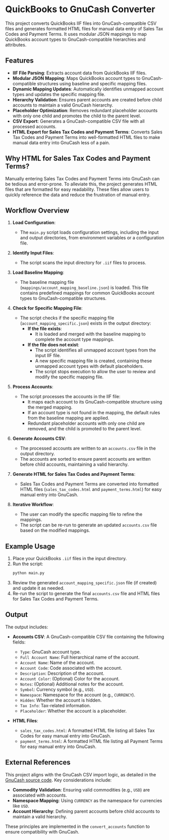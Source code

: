 # QuickBooks to GnuCash Converter

This project converts QuickBooks IIF files into GnuCash-compatible CSV files and generates formatted HTML files for manual data entry of Sales Tax Codes and Payment Terms. It uses modular JSON mappings to map QuickBooks account types to GnuCash-compatible hierarchies and attributes.

## Features

- **IIF File Parsing**: Extracts account data from QuickBooks IIF files.
- **Modular JSON Mapping**: Maps QuickBooks account types to GnuCash-compatible structures using baseline and specific mapping files.
- **Dynamic Mapping Updates**: Automatically identifies unmapped account types and updates the specific mapping file.
- **Hierarchy Validation**: Ensures parent accounts are created before child accounts to maintain a valid GnuCash hierarchy.
- **Placeholder Optimization**: Removes redundant placeholder accounts with only one child and promotes the child to the parent level.
- **CSV Export**: Generates a GnuCash-compatible CSV file with all processed accounts.
- **HTML Export for Sales Tax Codes and Payment Terms**: Converts Sales Tax Codes and Payment Terms into well-formatted HTML files to make manual data entry into GnuCash less of a pain.

## Why HTML for Sales Tax Codes and Payment Terms?

Manually entering Sales Tax Codes and Payment Terms into GnuCash can be tedious and error-prone. To alleviate this, the project generates HTML files that are formatted for easy readability. These files allow users to quickly reference the data and reduce the frustration of manual entry.

## Workflow Overview

1. **Load Configuration**:
   - The `main.py` script loads configuration settings, including the input and output directories, from environment variables or a configuration file.

2. **Identify Input Files**:
   - The script scans the input directory for `.iif` files to process.

3. **Load Baseline Mapping**:
   - The baseline mapping file (`mappings/account_mapping_baseline.json`) is loaded. This file contains predefined mappings for common QuickBooks account types to GnuCash-compatible structures.

4. **Check for Specific Mapping File**:
   - The script checks if the specific mapping file (`account_mapping_specific.json`) exists in the output directory:
     - **If the file exists**:
       - It is loaded and merged with the baseline mapping to complete the account type mappings.
     - **If the file does not exist**:
       - The script identifies all unmapped account types from the input IIF file.
       - A new specific mapping file is created, containing these unmapped account types with default placeholders.
       - The script stops execution to allow the user to review and modify the specific mapping file.

5. **Process Accounts**:
   - The script processes the accounts in the IIF file:
     - It maps each account to its GnuCash-compatible structure using the merged mapping.
     - If an account type is not found in the mapping, the default rules from the baseline mapping are applied.
     - Redundant placeholder accounts with only one child are removed, and the child is promoted to the parent level.

6. **Generate Accounts CSV**:
   - The processed accounts are written to an `accounts.csv` file in the output directory.
   - The accounts are sorted to ensure parent accounts are written before child accounts, maintaining a valid hierarchy.

7. **Generate HTML for Sales Tax Codes and Payment Terms**:
   - Sales Tax Codes and Payment Terms are converted into formatted HTML files (`sales_tax_codes.html` and `payment_terms.html`) for easy manual entry into GnuCash.

8. **Iterative Workflow**:
   - The user can modify the specific mapping file to refine the mappings.
   - The script can be re-run to generate an updated `accounts.csv` file based on the modified mappings.

## Example Usage

1. Place your QuickBooks `.iif` files in the input directory.
2. Run the script:
   ```bash
   python main.py
   ```
3. Review the generated `account_mapping_specific.json` file (if created) and update it as needed.
4. Re-run the script to generate the final `accounts.csv` file and HTML files for Sales Tax Codes and Payment Terms.

## Output
The output includes:
- **Accounts CSV**: A GnuCash-compatible CSV file containing the following fields:
  - `Type`: GnuCash account type.
  - `Full Account Name`: Full hierarchical name of the account.
  - `Account Name`: Name of the account.
  - `Account Code`: Code associated with the account.
  - `Description`: Description of the account.
  - `Account Color`: (Optional) Color for the account.
  - `Notes`: (Optional) Additional notes for the account.
  - `Symbol`: Currency symbol (e.g., `USD`).
  - `Namespace`: Namespace for the account (e.g., `CURRENCY`).
  - `Hidden`: Whether the account is hidden.
  - `Tax Info`: Tax-related information.
  - `Placeholder`: Whether the account is a placeholder.

- **HTML Files**:
  - `sales_tax_codes.html`: A formatted HTML file listing all Sales Tax Codes for easy manual entry into GnuCash.
  - `payment_terms.html`: A formatted HTML file listing all Payment Terms for easy manual entry into GnuCash.

## External References
This project aligns with the GnuCash CSV import logic, as detailed in the [GnuCash source code](https://github.com/Gnucash/gnucash/blob/stable/gnucash/import-export/csv-imp/assistant-csv-account-import.c). Key considerations include:
- **Commodity Validation**: Ensuring valid commodities (e.g., `USD`) are associated with accounts.
- **Namespace Mapping**: Using `CURRENCY` as the namespace for currencies like `USD`.
- **Account Hierarchy**: Defining parent accounts before child accounts to maintain a valid hierarchy.

These principles are implemented in the `convert_accounts` function to ensure compatibility with GnuCash.
